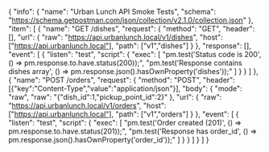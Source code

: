 {
  "info": {
    "name": "Urban Lunch API Smoke Tests",
    "schema": "https://schema.getpostman.com/json/collection/v2.1.0/collection.json"
  },
  "item": [
    {
      "name": "GET /dishes",
      "request": {
        "method": "GET",
        "header": [],
        "url": { "raw": "https://api.urbanlunch.local/v1/dishes", "host": ["https://api.urbanlunch.local"], "path": ["v1","dishes"] }
      },
      "response": [],
      "event": [
        {
          "listen": "test",
          "script": {
            "exec": [
              "pm.test('Status code is 200', () => pm.response.to.have.status(200));",
              "pm.test('Response contains dishes array', () => pm.response.json().hasOwnProperty('dishes'));"
            ]
          }
        }
      ]
    },
    {
      "name": "POST /orders",
      "request": {
        "method": "POST",
        "header": [{"key":"Content-Type","value":"application/json"}],
        "body": {
          "mode": "raw",
          "raw": "{\"dish_id\":1,\"pickup_point_id\":2}"
        },
        "url": { "raw": "https://api.urbanlunch.local/v1/orders", "host": ["https://api.urbanlunch.local"], "path": ["v1","orders"] }
      },
      "event": [
        {
          "listen": "test",
          "script": {
            "exec": [
              "pm.test('Order created (201)', () => pm.response.to.have.status(201));",
              "pm.test('Response has order_id', () => pm.response.json().hasOwnProperty('order_id'));"
            ]
          }
        }
      ]
    }
  ]
}


